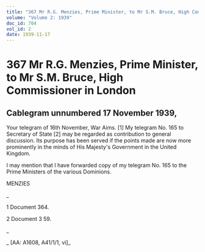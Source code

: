 ```yaml
---
title: "367 Mr R.G. Menzies, Prime Minister, to Mr S.M. Bruce, High Commissioner in London"
volume: "Volume 2: 1939"
doc_id: 704
vol_id: 2
date: 1939-11-17
---
```


# 367 Mr R.G. Menzies, Prime Minister, to Mr S.M. Bruce, High Commissioner in London

## Cablegram unnumbered 17 November 1939,

Your telegram of 16th November, War Aims. [1] My telegram No. 165 to Secretary of State [2] may be regarded as contribution to general discussion. Its purpose has been served if the points made are now more prominently in the minds of His Majesty's Government in the United Kingdom.

I may mention that I have forwarded copy of my telegram No. 165 to the Prime Ministers of the various Dominions.

MENZIES

_

1 Document 364.

2 Document 3 59.

_

_ [AA: A1608, A41/1/1, vi]_
